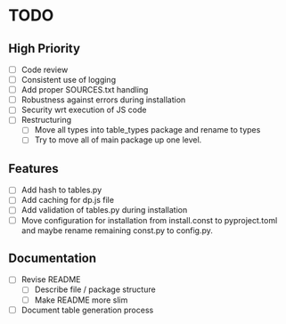 # TODO

## High Priority
- [ ] Code review
- [ ] Consistent use of logging
- [ ] Add proper SOURCES.txt handling
- [ ] Robustness against errors during installation
- [ ] Security wrt execution of JS code
- [ ] Restructuring
  - [ ] Move all types into table_types package and rename to types
  - [ ] Try to move all of main package up one level.

## Features
- [ ] Add hash to tables.py
- [ ] Add caching for dp.js file
- [ ] Add validation of tables.py during installation
- [ ] Move configuration for installation from install.const to pyproject.toml and maybe rename remaining const.py to config.py.

## Documentation
- [ ] Revise README
  - [ ] Describe file / package structure
  - [ ] Make README more slim
- [ ] Document table generation process
